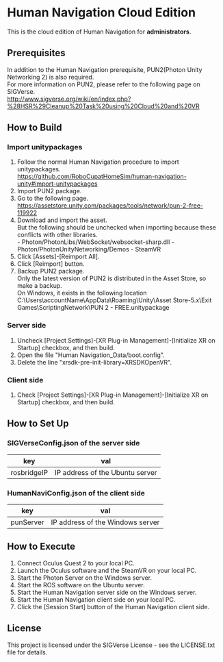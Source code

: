 # Human Navigation Cloud Edition

This is the cloud edition of Human Navigation for **administrators**.

## Prerequisites

In addition to the Human Navigation prerequisite, PUN2(Photon Unity Networking 2) is also required.  
For more information on PUN2, please refer to the following page on SIGVerse.  
http://www.sigverse.org/wiki/en/index.php?%28HSR%29Cleanup%20Task%20using%20Cloud%20and%20VR

## How to Build

### Import unitypackages

1. Follow the normal Human Navigation procedure to import unitypackages.  
https://github.com/RoboCupatHomeSim/human-navigation-unity#import-unitypackages
1. Import PUN2 package.
  1. Go to the following page.  
  https://assetstore.unity.com/packages/tools/network/pun-2-free-119922
  1. Download and import the asset.  
  But the following should be unchecked when importing because these conflicts with other libraries.  
    - Photon/PhotonLibs/WebSocket/websocket-sharp.dll
    - Photon/PhotonUnityNetworking/Demos
    - SteamVR
1. Click [Assets]-[Reimport All].
1. Click [Reimport] button.
1. Backup PUN2 package.  
Only the latest version of PUN2 is distributed in the Asset Store, so make a backup.  
On Windows, it exists in the following location  
C:\Users\accountName\AppData\Roaming\Unity\Asset Store-5.x\Exit Games\ScriptingNetwork\PUN 2 - FREE.unitypackage


### Server side
1. Uncheck [Project Settings]-[XR Plug-in Management]-[Initialize XR on Startup] checkbox, and then build.
1. Open the file "Human Navigation_Data/boot.config".
1. Delete the line "xrsdk-pre-init-library=XRSDKOpenVR".

### Client side
1. Check [Project Settings]-[XR Plug-in Management]-[Initialize XR on Startup] checkbox, and then build.

## How to Set Up

### SIGVerseConfig.json of the server side

| key | val|
| --- | --- |
| rosbridgeIP | IP address of the Ubuntu server |

### HumanNaviConfig.json of the client side

| key | val|
| --- | --- |
| punServer | IP address of the Windows server |

## How to Execute

1. Connect Oculus Quest 2 to your local PC.
1. Launch the Oculus software and the SteamVR on your local PC.
1. Start the Photon Server on the Windows server.
1. Start the ROS software on the Ubuntu server.
1. Start the Human Navigation server side on the Windows server.
1. Start the Human Navigation client side on your local PC.
1. Click the [Session Start] button of the Human Navigation client side.

## License

This project is licensed under the SIGVerse License - see the LICENSE.txt file for details.
